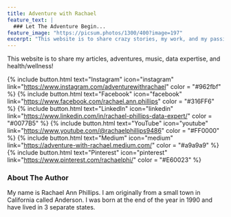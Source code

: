 ```yaml
---
title: Adventure with Rachael
feature_text: |
  ### Let The Adventure Begin...
feature_image: "https://picsum.photos/1300/400?image=197"
excerpt: "This website is to share crazy stories, my work, and my passions."
---
```


This website is to share my articles, adventures, music, data expertise, and health/wellness!

  {% include button.html text="Instagram" icon="instagram" link="https://www.instagram.com/adventurewithrachael" color = "#962fbf" %} {% include button.html text="Facebook" icon="facebook" link="https://www.facebook.com/rachael.ann.phillips" color = "#316FF6" %} {% include button.html text="LinkedIn" icon="linkedin" link="https://www.linkedin.com/in/rachael-phillips-data-expert/" color = "#0077B5" %} {% include button.html text="YouTube" icon="youtube" link="https://www.youtube.com/@rachaelphillips9486" color = "#FF0000" %} {% include button.html text="Medium" icon="medium" link="https://adventure-with-rachael.medium.com/" color = "#a9a9a9" %} {% include button.html text="Pinterest" icon="pinterest" link="https://www.pinterest.com/rachaelphi/" color = "#E60023" %} 

### About The Author

My name is Rachael Ann Phillips. I am originally from a small town in California called Anderson. I was born at the end of the year in 1990 and have lived in 3 separate states. 